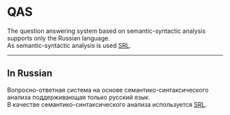 # QAS
The question answering system based on semantic-syntactic analysis 
supports only the Russian language.  
As semantic-syntactic analysis is used 
[SRL](https://en.wikipedia.org/wiki/Semantic_role_labeling).

___________________
## In Russian
Вопросно-ответная система на основе семантико-синтаксического анализа 
поддерживающая только русский язык.  
В качестве семантико-синтаксического анализа используется 
[SRL](https://en.wikipedia.org/wiki/Semantic_role_labeling).
